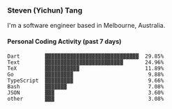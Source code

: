 ### Steven (Yichun) Tang

I'm a software engineer based in Melbourne, Australia.

#### Personal Coding Activity (past 7 days)
```
Dart        ▓▓▓▓▓▓▓▓▓▓▓▓▓▓▓▓▓▓▓▓▓▓▓▓▓▓▓▓▓▓  29.85%
Text        ▓▓▓▓▓▓▓▓▓▓▓▓▓▓▓▓▓▓▓▓▓▓▓▓▓       24.96%
TeX         ▓▓▓▓▓▓▓▓▓▓▓                     11.89%
Go          ▓▓▓▓▓▓▓▓▓                        9.88%
TypeScript  ▓▓▓▓▓▓▓▓▓                        9.66%
Bash        ▓▓▓▓▓▓▓                          7.08%
JSON        ▓▓▓                              3.60%
other       ▓▓▓                              3.08%
```
